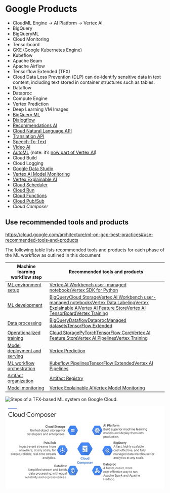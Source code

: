 # Google Products

* CloudML Engine -> AI Platform -> Vertex AI
* BigQuery
* BigQueryML
* Cloud Monitoring
* Tensorboard
* GKE (Google Kubernetes Engine)
* Kubeflow
* Apache Beam
* Apache Airflow
* Tensorflow Extended (TFX)
* Cloud Data Loss Prevention (DLP) can de-identify sensitive data in text content, including text stored in container structures such as tables.
* Dataflow
* Dataproc
* Compute Engine
* Vertex Prediction
* Deep Learning VM Images
* [BigQuery ML](https://cloud.google.com/bigquery-ml/docs/introduction)
* [Dialogflow](https://cloud.google.com/dialogflow)
* [Recommendations AI](https://cloud.google.com/recommendations)
* [Cloud Natural Language API](https://cloud.google.com/natural-language)
* [Translation API](https://cloud.google.com/translate)
* [Speech-To-Text](https://cloud.google.com/speech-to-text)
* [Video AI](https://cloud.google.com/video-intelligence)
* [AutoML](https://cloud.google.com/automl) (note: it’s [now part of Vertex AI](https://cloud.google.com/vertex-ai/docs/beginner/beginners-guide/))
* Cloud Build
* Cloud Logging
*  [Google Data Studio](https://datastudio.google.com/u/0/)
* [Vertex AI Model Monitoring](https://cloud.google.com/vertex-ai/docs/model-monitoring/overview)
*  [Vertex Explainable AI](https://cloud.google.com/vertex-ai/docs/explainable-ai/overview)
* [Cloud Scheduler](https://cloud.google.com/scheduler)
*  [Cloud Run](https://cloud.google.com/run)
*  [Cloud Functions](https://cloud.google.com/functions) 
*  [Cloud Pub/Sub](https://cloud.google.com/pubsub)
* *Cloud Composer*

## Use recommended tools and products

https://cloud.google.com/architecture/ml-on-gcp-best-practices#use-recommended-tools-and-products

The following table lists recommended tools and products for each phase of the ML workflow as outlined in this document:

| **Machine learning workflow step**                           | **Recommended tools and products**                           |
| ------------------------------------------------------------ | ------------------------------------------------------------ |
| [ML environment setup](https://cloud.google.com/architecture/ml-on-gcp-best-practices#machine-learning-environment-setup) | [Vertex AI Workbench user-managed notebooks](https://cloud.google.com/vertex-ai/docs/workbench/user-managed)[Vertex SDK for Python](https://cloud.google.com/vertex-ai/docs/start/client-libraries#python) |
| [ML development](https://cloud.google.com/architecture/ml-on-gcp-best-practices#machine-learning-development) | [BigQuery](https://cloud.google.com/bigquery/docs/introduction)[Cloud Storage](https://cloud.google.com/storage/docs/introduction)[Vertex AI Workbench user-managed notebooks](https://cloud.google.com/vertex-ai/docs/workbench/user-managed)[Vertex Data Labeling](https://cloud.google.com/vertex-ai/docs/datasets/data-labeling-job)[Vertex Explainable AI](https://cloud.google.com/vertex-ai/docs/explainable-ai/overview)[Vertex AI Feature Store](https://cloud.google.com/vertex-ai/docs/featurestore/overview)[Vertex AI TensorBoard](https://cloud.google.com/vertex-ai/docs/experiments/tensorboard-overview)[Vertex Training](https://cloud.google.com/ai-platform-unified/docs/training/create-model-custom-training) |
| [Data processing](https://cloud.google.com/architecture/ml-on-gcp-best-practices#data-processing) | [BigQuery](https://cloud.google.com/bigquery/docs/introduction)[Dataflow](https://cloud.google.com/dataflow/docs)[Dataproc](https://cloud.google.com/dataproc/docs)[Managed datasets](https://cloud.google.com/vertex-ai/docs/training/using-managed-datasets)[TensorFlow Extended](https://www.tensorflow.org/tfx) |
| [Operationalized training](https://cloud.google.com/architecture/ml-on-gcp-best-practices#operationalized-training) | [Cloud Storage](https://cloud.google.com/storage/docs/introduction)[PyTorch](https://pytorch.org/tutorials/recipes/recipes/saving_and_loading_a_general_checkpoint.html)[TensorFlow Core](https://www.tensorflow.org/overview)[Vertex AI Feature Store](https://cloud.google.com/vertex-ai/docs/featurestore/overview)[Vertex AI Pipelines](https://cloud.google.com/vertex-ai/docs/pipelines)[Vertex Training](https://cloud.google.com/vertex-ai/docs/training/create-model-custom-training) |
| [Model deployment and serving](https://cloud.google.com/architecture/ml-on-gcp-best-practices#model-deployment-and-serving) | [Vertex Prediction](https://cloud.google.com/vertex-ai/docs/predictions/getting-predictions) |
| [ML workflow orchestration](https://cloud.google.com/architecture/ml-on-gcp-best-practices#machine-learning-workflow-orchestration) | [Kubeflow Pipelines](https://www.kubeflow.org/docs/components/pipelines/)[TensorFlow Extended](https://www.tensorflow.org/tfx)[Vertex AI Pipelines](https://cloud.google.com/vertex-ai/docs/pipelines) |
| [Artifact organization](https://cloud.google.com/architecture/ml-on-gcp-best-practices#artifact-organization) | [Artifact Registry](https://cloud.google.com/artifact-management/docs) |
| [Model monitoring](https://cloud.google.com/architecture/ml-on-gcp-best-practices#model-monitoring) | [Vertex Explainable AI](https://cloud.google.com/vertex-ai/docs/explainable-ai/overview)[Vertex Model Monitoring](https://cloud.google.com/vertex-ai/docs/model-monitoring/overview) |

![Steps of a TFX-based ML system on Google Cloud.](https://cloud.google.com/architecture/images/architecture-for-mlops-using-tfx-kubeflow-pipelines-and-cloud-build-3-tfx-google-cloud.svg)



![image-20220321190944683](images/image-20220321190944683.png)

